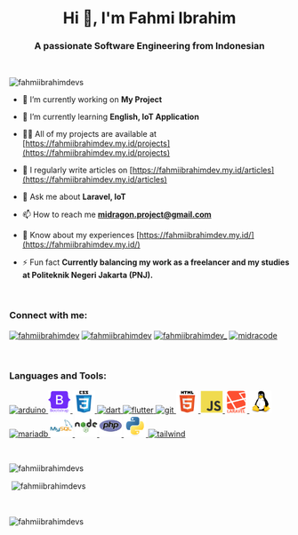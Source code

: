<h1 align="center">Hi 👋, I'm Fahmi Ibrahim</h1>
<h3 align="center">A passionate Software Engineering from Indonesian</h3>

<br/>
<p align="left"> <img src="https://komarev.com/ghpvc/?username=fahmiibrahimdevs&label=Profile%20views&color=0e75b6&style=flat" alt="fahmiibrahimdevs" /> </p>

- 🔭 I’m currently working on **My Project**

- 🌱 I’m currently learning **English, IoT Application**

- 👨‍💻 All of my projects are available at [https://fahmiibrahimdev.my.id/projects](https://fahmiibrahimdev.my.id/projects)

- 📝 I regularly write articles on [https://fahmiibrahimdev.my.id/articles](https://fahmiibrahimdev.my.id/articles)

- 💬 Ask me about **Laravel, IoT**

- 📫 How to reach me **midragon.project@gmail.com**

- 📄 Know about my experiences [https://fahmiibrahimdev.my.id/](https://fahmiibrahimdev.my.id/)

- ⚡ Fun fact **Currently balancing my work as a freelancer and my studies at Politeknik Negeri Jakarta (PNJ).**
<br/>
<h3 align="left">Connect with me:</h3>
<p align="left">
<a href="https://linkedin.com/in/fahmiibrahimdev" target="blank"><img align="center" src="https://raw.githubusercontent.com/rahuldkjain/github-profile-readme-generator/master/src/images/icons/Social/linked-in-alt.svg" alt="fahmiibrahimdev" height="30" width="40" /></a>
<a href="https://fb.com/fahmiibrahimdev" target="blank"><img align="center" src="https://raw.githubusercontent.com/rahuldkjain/github-profile-readme-generator/master/src/images/icons/Social/facebook.svg" alt="fahmiibrahimdev" height="30" width="40" /></a>
<a href="https://instagram.com/fahmiibrahimdev_" target="blank"><img align="center" src="https://raw.githubusercontent.com/rahuldkjain/github-profile-readme-generator/master/src/images/icons/Social/instagram.svg" alt="fahmiibrahimdev_" height="30" width="40" /></a>
<a href="https://www.youtube.com/c/midracode" target="blank"><img align="center" src="https://raw.githubusercontent.com/rahuldkjain/github-profile-readme-generator/master/src/images/icons/Social/youtube.svg" alt="midracode" height="30" width="40" /></a>
</p><br/>
<h3 align="left">Languages and Tools:</h3>
<p align="left"> <a href="https://www.arduino.cc/" target="_blank" rel="noreferrer"> <img src="https://cdn.worldvectorlogo.com/logos/arduino-1.svg" alt="arduino" width="40" height="40"/> </a> <a href="https://getbootstrap.com" target="_blank" rel="noreferrer"> <img src="https://raw.githubusercontent.com/devicons/devicon/master/icons/bootstrap/bootstrap-plain-wordmark.svg" alt="bootstrap" width="40" height="40"/> </a> <a href="https://www.w3schools.com/css/" target="_blank" rel="noreferrer"> <img src="https://raw.githubusercontent.com/devicons/devicon/master/icons/css3/css3-original-wordmark.svg" alt="css3" width="40" height="40"/> </a> <a href="https://dart.dev" target="_blank" rel="noreferrer"> <img src="https://www.vectorlogo.zone/logos/dartlang/dartlang-icon.svg" alt="dart" width="40" height="40"/> </a> <a href="https://flutter.dev" target="_blank" rel="noreferrer"> <img src="https://www.vectorlogo.zone/logos/flutterio/flutterio-icon.svg" alt="flutter" width="40" height="40"/> </a> <a href="https://git-scm.com/" target="_blank" rel="noreferrer"> <img src="https://www.vectorlogo.zone/logos/git-scm/git-scm-icon.svg" alt="git" width="40" height="40"/> </a> <a href="https://www.w3.org/html/" target="_blank" rel="noreferrer"> <img src="https://raw.githubusercontent.com/devicons/devicon/master/icons/html5/html5-original-wordmark.svg" alt="html5" width="40" height="40"/> </a> <a href="https://developer.mozilla.org/en-US/docs/Web/JavaScript" target="_blank" rel="noreferrer"> <img src="https://raw.githubusercontent.com/devicons/devicon/master/icons/javascript/javascript-original.svg" alt="javascript" width="40" height="40"/> </a> <a href="https://laravel.com/" target="_blank" rel="noreferrer"> <img src="https://raw.githubusercontent.com/devicons/devicon/master/icons/laravel/laravel-plain-wordmark.svg" alt="laravel" width="40" height="40"/> </a> <a href="https://www.linux.org/" target="_blank" rel="noreferrer"> <img src="https://raw.githubusercontent.com/devicons/devicon/master/icons/linux/linux-original.svg" alt="linux" width="40" height="40"/> </a> <a href="https://mariadb.org/" target="_blank" rel="noreferrer"> <img src="https://www.vectorlogo.zone/logos/mariadb/mariadb-icon.svg" alt="mariadb" width="40" height="40"/> </a> <a href="https://www.mysql.com/" target="_blank" rel="noreferrer"> <img src="https://raw.githubusercontent.com/devicons/devicon/master/icons/mysql/mysql-original-wordmark.svg" alt="mysql" width="40" height="40"/> </a> <a href="https://nodejs.org" target="_blank" rel="noreferrer"> <img src="https://raw.githubusercontent.com/devicons/devicon/master/icons/nodejs/nodejs-original-wordmark.svg" alt="nodejs" width="40" height="40"/> </a> <a href="https://www.php.net" target="_blank" rel="noreferrer"> <img src="https://raw.githubusercontent.com/devicons/devicon/master/icons/php/php-original.svg" alt="php" width="40" height="40"/> </a> <a href="https://www.python.org" target="_blank" rel="noreferrer"> <img src="https://raw.githubusercontent.com/devicons/devicon/master/icons/python/python-original.svg" alt="python" width="40" height="40"/> </a> <a href="https://tailwindcss.com/" target="_blank" rel="noreferrer"> <img src="https://www.vectorlogo.zone/logos/tailwindcss/tailwindcss-icon.svg" alt="tailwind" width="40" height="40"/> </a> </p>

<br/>
<p><img align="left" src="https://github-readme-stats.vercel.app/api/top-langs?username=fahmiibrahimdevs&show_icons=true&locale=en&layout=compact" alt="fahmiibrahimdevs" /></p>

<br/>
<p>&nbsp;<img align="center" src="https://github-readme-stats.vercel.app/api?username=fahmiibrahimdevs&show_icons=true&locale=en" alt="fahmiibrahimdevs" /></p>

<br/>
<p><img align="center" src="https://github-readme-streak-stats.herokuapp.com/?user=fahmiibrahimdevs&" alt="fahmiibrahimdevs" /></p>
